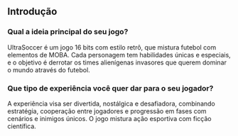 ## Introdução

### Qual a ideia principal do seu jogo?
UltraSoccer é um jogo 16 bits com estilo retrô, que mistura futebol com elementos de MOBA. Cada personagem tem habilidades únicas e especiais, e o objetivo é derrotar os times alienígenas invasores que querem dominar o mundo através do futebol.

### Que tipo de experiência você quer dar para o seu jogador?
A experiência visa ser divertida, nostálgica e desafiadora, combinando estratégia, cooperação entre jogadores e progressão em fases com cenários e inimigos únicos. O jogo mistura ação esportiva com ficção científica.
